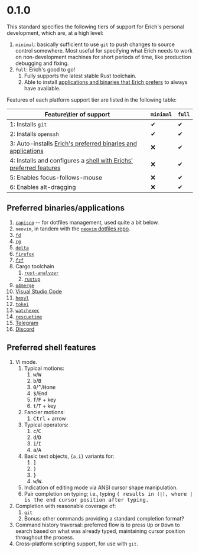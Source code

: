 # 0.1.0

This standard specifies the following tiers of support for Erich's personal
development, which are, at a high level:

1. `minimal`: basically sufficient to use `git` to push changes to source
	control somewhere. Most useful for specifying what Erich needs to work on
	non-development machines for short periods of time, like production
	debugging and fixing.
2. `full`: Erich's good to go!
	1. Fully supports the latest stable Rust toolchain.
	2. Able to install [applications and binaries that Erich
		prefers][preferred-bins] to always have available.

Features of each platform support tier are listed in the following table:

| Feature\tier of support                                                                        | `minimal` | `full` |
| ---------------------------------------------------------------------------------------------- | --------- | ------ |
| 1: Installs `git`                                                                              | ✔         | ✔      |
| 2: Installs `openssh`                                                                          | ✔         | ✔      |
| 3: Auto-installs [Erich's preferred binaries and applications][preferred-bins]                 | ❌        | ✔      |
| 4: Installs and configures a [shell with Erichs' preferred features][preferred-shell-features] | ❌        | ✔      |
| 5: Enables focus-follows-mouse                                                                 | ❌        | ✔      |
| 6: Enables alt-dragging                                                                        | ❌        | ✔      |

[preferred-bins]: #preferred-binaries-applications
[preferred-shell-features]: #preferred-shell-features

## Preferred binaries/applications

1. [`capisco`](https://github.com/erichdongubler/capisco) -- for dotfiles
    management, used quite a bit below.
1. `neovim`, in tandem with the [`neovim` dotfiles
    repo](https://github.com/erichdongubler-dotfiles/neovim).
1. [`fd`](https://github.com/sharkdp/fd)
1. [`rg`](https://github.com/burntsushi/ripgrep)
1. [`delta`](https://github.com/dandavison/delta)
1. [`firefox`](https://firefox.com)
1. [`fzf`](https://github.com/junegunn/fzf)
1. Cargo toolchain
	1. [`rust-analyzer`](https://rust-analyzer.github.io)
	1. [`rustup`](https://rustup.rs)
1. [`p4merge`](https://www.perforce.com/products/helix-core-apps/merge-diff-tool-p4merge)
1. [Visual Studio Code](https://code.visualstudio.com/)
1. [`hexyl`](https://github.com/sharkdp/hexyl)
1. [`tokei`](https://github.com/XAMPPRocky/tokei)
1. [`watchexec`](https://github.com/watchexec/watchexec)
1. [`rescuetime`](https://rescuetime.com)
1. [Telegram](https://telegram.org)
1. [Discord](https://discord.com)

## Preferred shell features

1. Vi mode.
	1. Typical motions:
		1. <kbd>w</kbd>/<kbd>W</kbd>
		1. <kbd>b</kbd>/<kbd>B</kbd>
		1. <kbd>0</kbd>/<kbd>^</kbd>/<kbd>Home</kbd>
		1. <kbd>$</kbd>/<kbd>End</kbd>
		1. <kbd>f</kbd>/<kbd>F</kbd> + key
		1. <kbd>t</kbd>/<kbd>T</kbd> + key
	1. Fancier motions:
		1. <kbd>Ctrl</kbd> + arrow
	1. Typical operators:
		1. <kbd>c</kbd>/<kbd>C</kbd>
		1. <kbd>d</kbd>/<kbd>D</kbd>
		1. <kbd>i</kbd>/<kbd>I</kbd>
		1. <kbd>a</kbd>/<kbd>A</kbd>
	1. Basic text objects, `{a,i}` variants for:
		1. <kbd>]</kbd>
		1. <kbd>)</kbd>
		1. <kbd>}</kbd>
		1. <kbd>w</kbd>/<kbd>W</kbd>.
	1. Indication of editing mode via ANSI cursor shape manipulation.
	1. Pair completion on typing; i.e., typing <kbd>(</kdb> results in `(|)`,
		where `|` is the end cursor position after typing.
1. Completion with reasonable coverage of:
	1. `git`
	1. Bonus: other commands providing a standard completion format?
1. Command history traversal: preferred flow is to press <kbd>Up</kbd> or
    <kbd>Down</kbd> to search based on what was already typed, maintaining
    cursor position throughout the process.
1. Cross-platform scripting support, for use with `git`.
